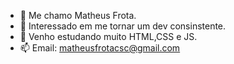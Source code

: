 - 👋 Me chamo Matheus Frota. 
- 👀 Interessado em me tornar um dev consinstente.
- 🌱 Venho estudando muito HTML,CSS e JS. 
- 📫 Email: matheusfrotacsc@gmail.com

<!---
mhrzfrota/mhrzfrota is a ✨ special ✨ repository because its `README.md` (this file) appears on your GitHub profile.
You can click the Preview link to take a look at your changes.
--->
